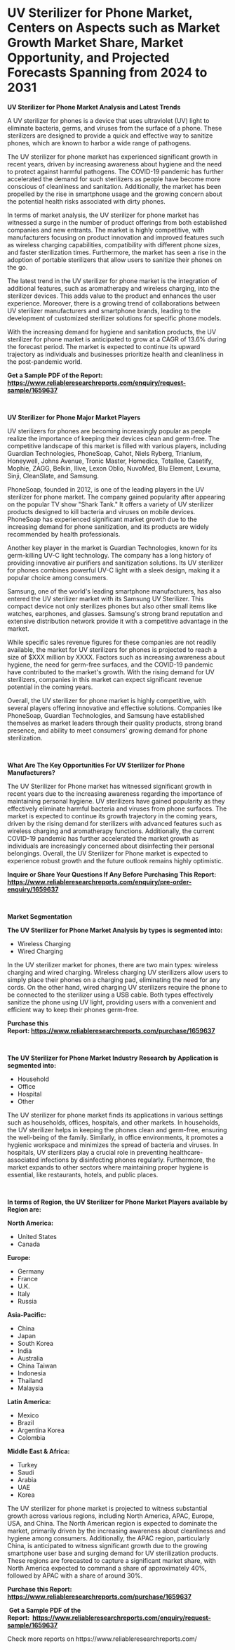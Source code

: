 <p><h1>UV Sterilizer for Phone Market, Centers on Aspects such as Market Growth Market Share, Market Opportunity, and Projected Forecasts Spanning from 2024 to 2031</h1></p><p><strong>UV Sterilizer for Phone Market Analysis and Latest Trends</strong></p>
<p><p>A UV sterilizer for phones is a device that uses ultraviolet (UV) light to eliminate bacteria, germs, and viruses from the surface of a phone. These sterilizers are designed to provide a quick and effective way to sanitize phones, which are known to harbor a wide range of pathogens.</p><p>The UV sterilizer for phone market has experienced significant growth in recent years, driven by increasing awareness about hygiene and the need to protect against harmful pathogens. The COVID-19 pandemic has further accelerated the demand for such sterilizers as people have become more conscious of cleanliness and sanitation. Additionally, the market has been propelled by the rise in smartphone usage and the growing concern about the potential health risks associated with dirty phones.</p><p>In terms of market analysis, the UV sterilizer for phone market has witnessed a surge in the number of product offerings from both established companies and new entrants. The market is highly competitive, with manufacturers focusing on product innovation and improved features such as wireless charging capabilities, compatibility with different phone sizes, and faster sterilization times. Furthermore, the market has seen a rise in the adoption of portable sterilizers that allow users to sanitize their phones on the go.</p><p>The latest trend in the UV sterilizer for phone market is the integration of additional features, such as aromatherapy and wireless charging, into the sterilizer devices. This adds value to the product and enhances the user experience. Moreover, there is a growing trend of collaborations between UV sterilizer manufacturers and smartphone brands, leading to the development of customized sterilizer solutions for specific phone models.</p><p>With the increasing demand for hygiene and sanitation products, the UV sterilizer for phone market is anticipated to grow at a CAGR of 13.6% during the forecast period. The market is expected to continue its upward trajectory as individuals and businesses prioritize health and cleanliness in the post-pandemic world.</p></p>
<p><strong>Get a Sample PDF of the Report:&nbsp; <a href="https://www.reliableresearchreports.com/enquiry/request-sample/1659637">https://www.reliableresearchreports.com/enquiry/request-sample/1659637</a></strong></p>
<p>&nbsp;</p>
<p><strong>UV Sterilizer for Phone Major Market Players</strong></p>
<p><p>UV sterilizers for phones are becoming increasingly popular as people realize the importance of keeping their devices clean and germ-free. The competitive landscape of this market is filled with various players, including Guardian Technologies, PhoneSoap, Cahot, Niels Ryberg, Trianium, Honeywell, Johns Avenue, Tronic Master, Homedics, Totallee, Casetify, Mophie, ZAGG, Belkin, Ilive, Lexon Oblio, NuvoMed, Blu Element, Lexuma, Sinji, CleanSlate, and Samsung.</p><p>PhoneSoap, founded in 2012, is one of the leading players in the UV sterilizer for phone market. The company gained popularity after appearing on the popular TV show "Shark Tank." It offers a variety of UV sterilizer products designed to kill bacteria and viruses on mobile devices. PhoneSoap has experienced significant market growth due to the increasing demand for phone sanitization, and its products are widely recommended by health professionals.</p><p>Another key player in the market is Guardian Technologies, known for its germ-killing UV-C light technology. The company has a long history of providing innovative air purifiers and sanitization solutions. Its UV sterilizer for phones combines powerful UV-C light with a sleek design, making it a popular choice among consumers.</p><p>Samsung, one of the world's leading smartphone manufacturers, has also entered the UV sterilizer market with its Samsung UV Sterilizer. This compact device not only sterilizes phones but also other small items like watches, earphones, and glasses. Samsung's strong brand reputation and extensive distribution network provide it with a competitive advantage in the market.</p><p>While specific sales revenue figures for these companies are not readily available, the market for UV sterilizers for phones is projected to reach a size of $XXX million by XXXX. Factors such as increasing awareness about hygiene, the need for germ-free surfaces, and the COVID-19 pandemic have contributed to the market's growth. With the rising demand for UV sterilizers, companies in this market can expect significant revenue potential in the coming years.</p><p>Overall, the UV sterilizer for phone market is highly competitive, with several players offering innovative and effective solutions. Companies like PhoneSoap, Guardian Technologies, and Samsung have established themselves as market leaders through their quality products, strong brand presence, and ability to meet consumers' growing demand for phone sterilization.</p></p>
<p>&nbsp;</p>
<p><strong>What Are The Key Opportunities For UV Sterilizer for Phone Manufacturers?</strong></p>
<p><p>The UV Sterilizer for Phone market has witnessed significant growth in recent years due to the increasing awareness regarding the importance of maintaining personal hygiene. UV sterilizers have gained popularity as they effectively eliminate harmful bacteria and viruses from phone surfaces. The market is expected to continue its growth trajectory in the coming years, driven by the rising demand for sterilizers with advanced features such as wireless charging and aromatherapy functions. Additionally, the current COVID-19 pandemic has further accelerated the market growth as individuals are increasingly concerned about disinfecting their personal belongings. Overall, the UV Sterilizer for Phone market is expected to experience robust growth and the future outlook remains highly optimistic.</p></p>
<p><strong>Inquire or Share Your Questions If Any Before Purchasing This Report: <a href="https://www.reliableresearchreports.com/enquiry/pre-order-enquiry/1659637">https://www.reliableresearchreports.com/enquiry/pre-order-enquiry/1659637</a></strong></p>
<p>&nbsp;</p>
<p><strong>Market Segmentation</strong></p>
<p><strong>The UV Sterilizer for Phone Market Analysis by types is segmented into:</strong></p>
<p><ul><li>Wireless Charging</li><li>Wired Charging</li></ul></p>
<p><p>In the UV sterilizer market for phones, there are two main types: wireless charging and wired charging. Wireless charging UV sterilizers allow users to simply place their phones on a charging pad, eliminating the need for any cords. On the other hand, wired charging UV sterilizers require the phone to be connected to the sterilizer using a USB cable. Both types effectively sanitize the phone using UV light, providing users with a convenient and efficient way to keep their phones germ-free.</p></p>
<p><strong>Purchase this Report:&nbsp;<a href="https://www.reliableresearchreports.com/purchase/1659637">https://www.reliableresearchreports.com/purchase/1659637</a></strong></p>
<p>&nbsp;</p>
<p><strong>The UV Sterilizer for Phone Market Industry Research by Application is segmented into:</strong></p>
<p><ul><li>Household</li><li>Office</li><li>Hospital</li><li>Other</li></ul></p>
<p><p>The UV sterilizer for phone market finds its applications in various settings such as households, offices, hospitals, and other markets. In households, the UV sterilizer helps in keeping the phones clean and germ-free, ensuring the well-being of the family. Similarly, in office environments, it promotes a hygienic workspace and minimizes the spread of bacteria and viruses. In hospitals, UV sterilizers play a crucial role in preventing healthcare-associated infections by disinfecting phones regularly. Furthermore, the market expands to other sectors where maintaining proper hygiene is essential, like restaurants, hotels, and public places.</p></p>
<p>&nbsp;</p>
<p><strong>In terms of Region, the UV Sterilizer for Phone Market Players available by Region are:</strong></p>
<p>
    <p> <strong> North America: </strong>
        <ul>
            <li>United States</li>
            <li>Canada</li>
        </ul>
        </p> 
    <p> <strong> Europe: </strong>
        <ul>
            <li>Germany</li>
            <li>France</li>
            <li>U.K.</li>
            <li>Italy</li>
            <li>Russia</li>
        </ul>
        </p> 
    <p> <strong> Asia-Pacific: </strong>
        <ul>
            <li>China</li>
            <li>Japan</li>
            <li>South Korea</li>
            <li>India</li>
            <li>Australia</li>
            <li>China Taiwan</li>
            <li>Indonesia</li>
            <li>Thailand</li>
            <li>Malaysia</li>
        </ul>
        </p> 
    <p> <strong> Latin America: </strong>
        <ul>
            <li>Mexico</li>
            <li>Brazil</li>
            <li>Argentina Korea</li>
            <li>Colombia</li>
        </ul>
        </p> 
    <p> <strong> Middle East & Africa: </strong>
        <ul>
            <li>Turkey</li>
            <li>Saudi</li>
            <li>Arabia</li>
            <li>UAE</li>
            <li>Korea</li>
        </ul>
    </p>
    </p>
<p><p>The UV sterilizer for phone market is projected to witness substantial growth across various regions, including North America, APAC, Europe, USA, and China. The North American region is expected to dominate the market, primarily driven by the increasing awareness about cleanliness and hygiene among consumers. Additionally, the APAC region, particularly China, is anticipated to witness significant growth due to the growing smartphone user base and surging demand for UV sterilization products. These regions are forecasted to capture a significant market share, with North America expected to command a share of approximately 40%, followed by APAC with a share of around 30%.</p></p>
<p><strong>Purchase this Report: <a href="https://www.reliableresearchreports.com/purchase/1659637">https://www.reliableresearchreports.com/purchase/1659637</a></strong></p>
<p>&nbsp;<strong>Get a Sample PDF of the Report:&nbsp;&nbsp;<a href="https://www.reliableresearchreports.com/enquiry/request-sample/1659637">https://www.reliableresearchreports.com/enquiry/request-sample/1659637</a></strong></p>
<p><strong></strong></p>
<p>Check more reports on https://www.reliableresearchreports.com/</p>